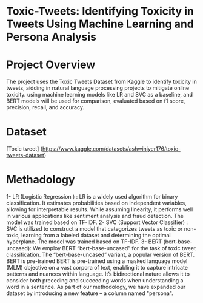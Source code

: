 # Toxic-Tweets: Identifying Toxicity in Tweets Using Machine Learning and Persona Analysis

# Project Overview
The project uses the Toxic Tweets Dataset from Kaggle to identify toxicity in tweets, aidding in
natural language processing projects to mitigate online toxicity. using machine learning models
like LR and SVC as a baseline, and BERT models will be used for comparison, evaluated based
on f1 score, precision, recall, and accuracy.

# Dataset
[Toxic tweet] (https://www.kaggle.com/datasets/ashwiniyer176/toxic-tweets-dataset)

# Methadology
1- LR (Logistic Regression ) : LR is a widely used algorithm for binary
classification. It estimates probabilities based on independent variables, allowing
for interpretable results. While assuming linearity, it performs well in various
applications like sentiment analysis and fraud detection. The model was trained
based on TF-IDF.
2- SVC (Support Vector Classifier) : SVC is utilized to construct a model that
categorizes tweets as toxic or non-toxic, learning from a labeled dataset and
determining the optimal hyperplane. The model was trained based on TF-IDF.
3- BERT (bert-base-uncased): We employ BERT “bert-base-uncased” for the
task of toxic tweet classification. The “bert-base-uncased” variant, a popular
version of BERT. BERT is pre-trained BERT is pre-trained using a masked
language model (MLM) objective on a vast corpora of text, enabling it to capture
intricate patterns and nuances within language. It’s bidirectional nature allows it
to consider both preceding and succeeding words when understanding a word in a
sentence.
As part of our methodology, we have expanded our dataset by introducing a new feature – a
column named "persona".

